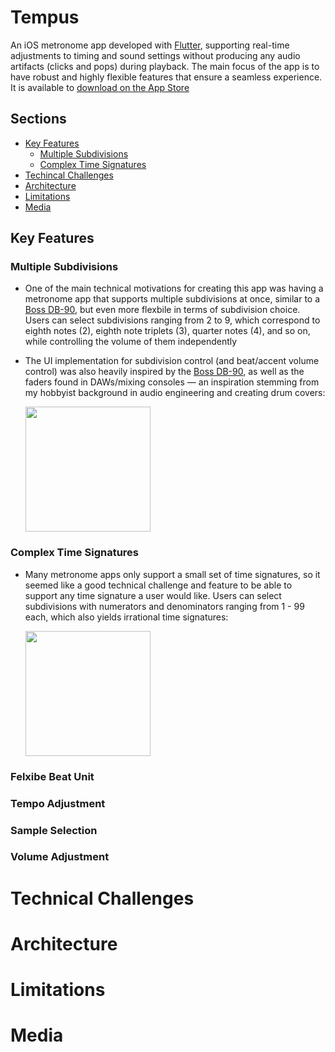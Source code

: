 # Tempus

An iOS metronome app developed with [Flutter](https://flutter.dev/), supporting real-time adjustments to timing and sound settings without producing any audio artifacts (clicks and pops) during playback. The main focus of the app is to have robust and highly flexible features that ensure a seamless experience. It is available to [download on the App Store](https://apps.apple.com/us/app/tempus-metronome/id6738511466?platform=iphone)

## Sections
- [Key Features](#key-features)
  - [Multiple Subdivisions](#multiple-subdivisions)
  - [Complex Time Signatures](#complex-time-signatures)
- [Techincal Challenges](#technical-challenges)
- [Architecture](#architecture)
- [Limitations](#limitations)
- [Media](#media)

## Key Features
### Multiple Subdivisions
- One of the main technical motivations for creating this app was having a metronome app that supports multiple subdivisions at once, similar to a [Boss DB-90](https://www.boss.info/us/products/db-90/), but even more flexbile in terms of subdivision choice. Users can select subdivisions ranging from 2 to 9, which correspond to eighth notes (2), eighth note triplets (3), quarter notes (4), and so on, while controlling the volume of them independently
- The UI implementation for subdivision control (and beat/accent volume control) was also heavily inspired by the [Boss DB-90](https://www.boss.info/us/products/db-90/), as well as the faders found in DAWs/mixing consoles — an inspiration stemming from my hobbyist background in audio engineering and creating drum covers:

  <img src="https://github.com/user-attachments/assets/544e0546-6a9a-4978-9081-610d92ca6219" height="200">
  
### Complex Time Signatures
- Many metronome apps only support a small set of time signatures, so it seemed like a good technical challenge and feature to be able to support any time signature a user would like. Users can select subdivisions with numerators and denominators ranging from 1 - 99 each, which also yields irrational time signatures:

  <img src="https://github.com/user-attachments/assets/5ea1387f-c8c6-43df-93a6-a885d1532a7f" width="200">

### Felxibe Beat Unit
### Tempo Adjustment
### Sample Selection
### Volume Adjustment

# Technical Challenges

# Architecture

# Limitations

# Media
